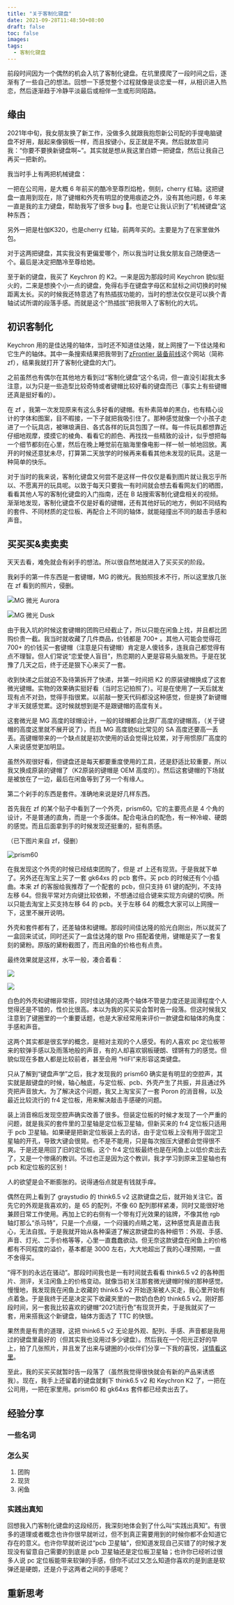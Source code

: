 ```yaml
---
title: "关于客制化键盘"
date: 2021-09-28T11:48:50+08:00
draft: false
toc: false
images:
tags:
  - 客制化键盘
---
```


前段时间因为一个偶然的机会入坑了客制化键盘。在坑里摸爬了一段时间之后，逐渐有了一些自己的想法。回想一下感觉整个过程就像是谈恋爱一样，从相识进入热恋，然后逐渐趋于冷静平淡最后或相伴一生或形同陌路。

## 缘由

2021年中旬，我女朋友换了新工作，没做多久就跟我抱怨新公司配的手提电脑键盘不好用，敲起来像钢板一样，而且按键小，反正就是不爽。然后就故意问我：“你要不要换新键盘啊~”。其实就是想从我这里白嫖一把键盘，然后让我自己再买一把新的。

我当时手上有两把机械键盘：

一把在公司用，是大概 6 年前买的酷冷至尊烈焰枪，侧刻，cherry 红轴。这把键盘一直用到现在，除了键帽和外壳有明显的使用痕迹之外，没有其他问题，6 年来一直是我的主力键盘，帮助我写了很多 bug 🐞。也是它让我认识到了“机械键盘”这种东西；

另外一把是杜伽K320，也是cherry 红轴，前两年买的。主要是为了在家里做外包。

对于这两把键盘，其实我没有更偏爱哪个，所以我当时让我女朋友自己随便选一个。最后是决定把酷冷至尊给她。

至于新的键盘，我买了 Keychron 的 K2。一来是因为那段时间 Keychron 貌似挺火的，二来是想换个小一点的键盘，免得右手在键盘字母区和鼠标之间切换的时候距离太长。买的时候我还特意选了有热插拔功能的，当时的想法仅仅是可以换个青轴试试所谓的段落手感。而就是这个“热插拔”把我带入了客制化的大坑。

## 初识客制化

Keychron 用的是佳达隆的轴体，当时还不知道佳达隆，就上网搜了一下佳达隆和它生产的轴体。其中一条搜索结果把我带到了[zFrontier 装备前线](https://www.zfrontier.com/app/circle/1#9999)这个网站（简称 zf），结果我就打开了客制化键盘的大门。

之前虽然也有偶尔在其他地方看到过“客制化键盘”这个名词，但一直没引起我太多注意，以为只是一些造型比较奇特或者键帽比较好看的键盘而已（事实上有些键帽还真是挺好看的）。

在 zf ，我第一次发现原来有这么多好看的键帽。有朴素简单的黑白，也有精心设计的字体和图案，目不暇接，一下子就把我吸引住了。那种感觉就像一个小孩子走进了一个玩具店，被琳琅满目、各式各样的玩具包围了一样。每一件玩具都想靠近仔细地观摩，摸摸它的棱角、看看它的颜色、再找找一些精致的设计，似乎想把每一个细节都刻在心里，然后在晚上睡觉前在脑海里像电影一样一帧一帧地回放。离开的时候还意犹未尽，打算第二天放学的时候再来看看其他未发现的玩具。这是一种简单的快乐。

对于当时的我来说，客制化键盘又何尝不是这样一件仅仅是看到图片就让我忘乎所以、不愿离开的玩具呢。以致于每天只要我一有时间就会想去看看网友们的晒图，看看其他人写的客制化键盘的入门指南，还在 B 站搜索客制化键盘相关的视频。渐渐地发现，客制化键盘不仅是好看的键帽，还有其他好玩的地方，例如不同结构的套件、不同材质的定位板、再配合上不同的轴体，就能碰撞出不同的敲击手感和声音。

## 买买买&卖卖卖

天天去看，难免就会有剁手的想法。所以很自然地就进入了买买买的阶段。

我剁手的第一件东西是一套键帽，MG 的微光。我拍照技术不行，所以这里放几张在 zf 看到的照片，侵删。

![MG 微光 Aurora](https://img.zfrontier.com/post/20210805/FnpW35WR-Tg0iO3hoWFrP-SjkECo?imageView2/2/format/webp/w/700/q/85! "by muni® from zf")

![MG 微光 Dusk](https://img.zfrontier.com/post/20210918/FpB2ewreWssM_v0D21_-0iMczDVh?imageView2/2/format/webp/w/700/q/85! "by 毁天&灭地 from zf")

由于我入坑的时候这套键帽的团购已经截止了，所以只能在闲鱼上找，并且都比团购价贵一截。我当时就收藏了几件商品，价钱都是 700+ 。其他人可能会觉得花 700+ 的价钱买一套键帽（注意是只有键帽）肯定是人傻钱多，连我自己都觉得有点不理智。但人们常说“恋爱使人盲目”，热恋期的人更是容易头脑发热。于是在犹豫了几天之后，终于还是狠下心来买了一套。

收到快递之后就迫不及待第拆开了快递，并第一时间把 K2 的原装键帽换成了这套微光键帽。实物的效果确实挺好看（当时忘记拍照了）。可是在使用了一天后就发现有点不对劲，觉得手指很累。以前敲一整天代码都没这种感觉，但是换了新键帽才半天就感觉累。这时候就想到是不是跟键帽的高度有关。

这套微光是 MG 高度的球帽设计，一般的球帽都会比原厂高度的键帽高，（关于键帽的高度这里就不展开说了），而且 MG 高度貌似比常见的 SA 高度还要高一丢丢。高键帽带来的一个缺点就是初次使用的话会觉得比较累，对于用惯原厂高度的人来说感觉更加明显。

虽然外观很好看，但键盘还是每天都要重度使用的工具，还是舒适比较重要，所以我又换成原装的键帽了（K2原装的键帽是 OEM 高度的）。然后这套键帽的下场就是被放在了一边，最后在闲鱼等到了另一个有缘人。

第二个剁手的东西是套件。准确地来说是好几样东西。

首先我在 zf 的某个贴子中看到了一个外壳，prism60。它的主要亮点是 4 个角的设计，不是普通的直角，而是一个多面体。配合电泳白的配色，有一种冷峻、硬朗的感觉。而且后面拿到手的时候发现还挺重的，挺有质感。

（已下图片来自 zf，侵删）

![prism60](https://img.zfrontier.com/post/20200418/FtkKiKbb59Ddg_SuGpp6h6T86hVc?imageView2/2/format/webp/w/700/q/85!)

在我发现这个外壳的时候已经结束团购了，但是 zf 上还有现货。于是我就下单了。另外还在淘宝上买了一套 gk64xs 的 pcb 套件。买 pcb 的时候还有个小插曲。本来 zf 的客服给我推荐了一个配套的 pcb，但只支持 61 键的配列，不支持左移 64。但我平常对方向键比较依赖，不想通过组合键来实现方向键的切换。所以只能去淘宝上买支持左移 64 的 pcb。关于左移 64 的概念大家可以上网搜一下，这里不展开说明。

外壳和套件都有了，还差轴体和键帽。那段时间佳达隆的拾光白刚出，所以就买了一盒回来试试，同时还买了一盒佳达隆的银 Pro 搭配着使用，键帽是买了一套复刻的黛粉。原版的黛粉截图了，而且闲鱼的价格也有点贵。

最终效果就是这样，水平一般，凑合着看：

![](https://img.zfrontier.com/flow/wtmk/a1013d803f3566dbefba942a29d32181?imageView2/0/format/webp/w/360/q/85!)

![](https://img.zfrontier.com/flow/wtmk/1faffcd6c51563e3f070ff3af95ff564?imageView2/0/format/webp/w/360/q/85!)

白色的外壳和键帽非常搭，同时佳达隆的这两个轴体不管是力度还是润滑程度个人觉得还是不错的，性价比很高。本以为我的买买买会暂时告一段落。但这时候我又注意到了键圈里的一个重要话题，也是大家经常用来评价一款键盘和轴体的角度：手感和声音。

这两个其实都是很玄学的概念，是相对主观的个人感受。有的人喜欢 pc 定位板带来的软弹手感以及雨落地般的声音，有的人却喜欢钢板硬朗、铿锵有力的感觉。但貌似现在多数人都是比较前者，甚至会用 “HIFI”来形容这类键盘。

只从了解到“键盘声学”之后，我才发现我的 prism60 确实是有明显的空腔声，其实就是敲键盘的时候，轴心触底，与定位板、pcb、外壳产生了共振，并且通过外壳把声音放大。为了解决这个问题，我又上淘宝买了一套 Poron 的消音棉，以及最近比较流行的 fr4 定位板，用来解决敲击手感硬的问题。

装上消音棉后发现空腔声确实改善了很多。但装定位板的时候才发现了一个严重的问题，就是我买的套件里的卫星轴是定位板卫星轴，但新买来的 fr4 定位板只适用于 pcb 卫星轴。如果硬是把新定位板装上去的话，由于定位板上没有用于固定卫星轴的开孔，导致大键会很晃。也不是不能用，只是每次按压大键都会觉得很不爽。于是还是用回了旧的定位板。这个 fr4 定位板最终也是在闲鱼上以低价卖出去了，又是一个惨痛的教训。不过也正是因为这个教训，我才学习到原来卫星轴也有 pcb 和定位板的区别！

人的欲望是会不断膨胀的。说得通俗点就是有钱就手痒。

偶然在网上看到了 graystudio 的 think6.5 v2 这款键盘之后，就开始关注它。首先它的外观是我喜欢的，是 65 的配列，不像 60 配列那样紧凑，同时又能很好地兼顾日常工作使用。再加上它的右侧有一个带有灯光效果的铭牌，不像其他 rgb 轴灯那么“杀马特”，只是一个点缀，一个闷骚的点睛之笔，这种感觉真是直击我心，无法自拔。于是我就开始从各种渠道了解这款键盘的各种细节：外观、手感、声音、灯光、二手价格等等，心里一直蠢蠢欲动。但无奈这款键盘在闲鱼上的价格都有不同程度的溢价，基本都是 3000 左右，大大地超出了我的心理预期，一直不舍得买。

“得不到的永远在骚动”。那段时间我也是一有时间就去看看 think6.5 v2 的各种图片、测评，关注闲鱼上的价格变动。就像当初关注那套微光键帽时候的那种感觉。慢慢地，我发现我在闲鱼上收藏的 think6.5 v2 开始逐渐被人买走，我心里开始有点着急。于是我终于还是决定买下收藏夹里的一款奶白色的 think6.5 v2。刚好那段时间，另一套我比较喜欢的键帽“2021流行色”有现货开卖，于是我就买了一套，用来搭我这个新键盘，轴体方面选了 TTC 的快银。

果然贵是有贵的道理，这把 think6.5 v2 无论是外观、配列、手感、声音都是我用过的键盘里最好的（但其实我也没用过多少键盘）。然后我在一个阳光正好的早上，拍了几张照片，并且发了出来与键圈的小伙伴们分享一下我的喜悦，[详情看这里](https://www.zfrontier.com/app/flow/4x3wAZglQJOw)。

至此，我的买买买就暂时告一段落了（虽然我觉得很快就会有新的产品来诱惑我）。现在，我手上还留着的键盘就剩下 think6.5 v2 和 Keychron K2 了，一把在公司用，一把在家里用。prism60 和 gk64xs 套件都已经卖出去了。

## 经验分享

### 一些名词

### 怎么买

1. 团购
2. 现货
3. 闲鱼

### 实践出真知

回想我入门客制化键盘的这段经历，我深刻地体会到了什么叫“实践出真知”。有很多的道理或者概念也许你很早就听过，但不到真正需要用到的时候你都不会知道它存在的意义。也许你早就听说过“pcb 卫星轴”，但知道发现自己买错了的时候才发现没有留意自己需要的到底是 pcb 卫星轴还是定位板卫星轴；也许你已经听过很多人说 pc 定位板能带来软弹的手感，但你不试过又怎么知道你喜欢的是到底是软弹还是硬朗，还是介乎这两者之间的手感呢？

## 重新思考

